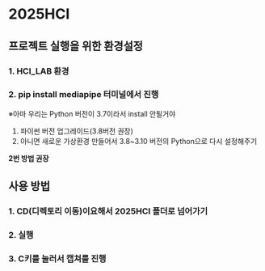 # 2025HCI

## 프로젝트 실행을 위한 환경설정

### 1. HCI_LAB 환경

### 2. pip install mediapipe 터미널에서 진행

※아마 우리는 Python 버전이 3.7이라서 install 안될거야

1. 파이썬 버전 업그레이드(3.8버전 권장)
2. 아니면 새로운 가상환경 만들어서 3.8~3.10 버전의 Python으로 다시 설정해주기

**2번 방법 권장**

## 사용 방법

### 1. CD(디렉토리 이동)이요해서 2025HCI 폴더로 넘어가기

### 2. 실행

### 3. C키를 눌러서 캡쳐를 진행
